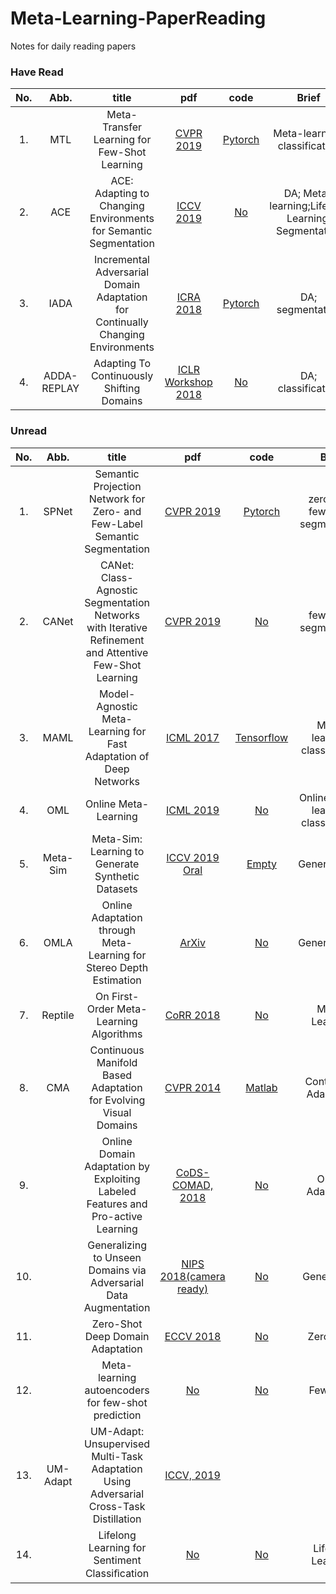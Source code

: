 # Meta-Learning-PaperReading

Notes for daily reading papers

### Have Read


| No. | Abb.| title | pdf | code | Brief| 
| :-: | :-: |:-: | :-: | :-: | :-:|
|1. | MTL |Meta-Transfer Learning for Few-Shot Learning|[CVPR 2019](https://arxiv.org/abs/1812.02391v2) | [Pytorch](https://github.com/y2l/meta-transfer-learning-pytorch) | Meta-learning; classification |
|2. | ACE |ACE: Adapting to Changing Environments for Semantic Segmentation|[ICCV 2019](https://arxiv.org/abs/1904.06268) | [No]() | DA; Meta-learning;Lifelong Learning; Segmentation |
|3. | IADA |Incremental Adversarial Domain Adaptation for Continually Changing Environments|[ICRA 2018](https://arxiv.org/abs/1712.07436) | [Pytorch](https://github.com/yamad07/IADA) | DA; segmentation |
|4. | ADDA-REPLAY |Adapting To Continuously Shifting Domains|[ICLR Workshop 2018](https://openreview.net/forum?id=BJsBjPJvf) | [No]() | DA; classification |
### Unread

| No. | Abb.| title | pdf | code | Brief| 
| :-: | :-: |:-: | :-: | :-: | :-:|
|1. | SPNet |Semantic Projection Network for Zero- and Few-Label Semantic Segmentation|[CVPR 2019](http://openaccess.thecvf.com/content_CVPR_2019/papers/Xian_Semantic_Projection_Network_for_Zero-_and_Few-Label_Semantic_Segmentation_CVPR_2019_paper.pdf) | [Pytorch](https://github.com/y2l/meta-transfer-learning-pytorch) | zero- and few-shot; segmentation |
|2. | CANet |CANet: Class-Agnostic Segmentation Networks with Iterative Refinement and Attentive Few-Shot Learning|[CVPR 2019](https://arxiv.org/abs/1903.02351) | [No]() | few-shot; segmentation |
|3. | MAML |Model-Agnostic Meta-Learning for Fast Adaptation of Deep Networks|[ICML 2017](https://arxiv.org/abs/1703.03400) | [Tensorflow](https://github.com/cbfinn/maml) | Meta-learning; classification |
|4. | OML |Online Meta-Learning|[ICML 2019](https://arxiv.org/abs/1902.08438) | [No]() | Online; Meta-learning; classification |
|5. | Meta-Sim |Meta-Sim: Learning to Generate Synthetic Datasets|[ICCV 2019 Oral](https://arxiv.org/abs/1904.11621) | [Empty](https://nv-tlabs.github.io/meta-sim/) | Generalization |
|6. | OMLA |Online Adaptation through Meta-Learning for Stereo Depth Estimation|[ArXiv](https://arxiv.org/abs/1904.08462) | [No]() | Generalization |
|7. | Reptile |On First-Order Meta-Learning Algorithms|[CoRR 2018](https://arxiv.org/abs/1803.02999) | [No]() | Meta-Learning |
|8. | CMA |Continuous Manifold Based Adaptation for Evolving Visual Domains|[CVPR 2014](https://ieeexplore.ieee.org/stamp/stamp.jsp?tp=&arnumber=6909511) | [Matlab](https://github.com/sgxcyy/CMA-implementation) | Continuous Adaptation |
|9. | |Online Domain Adaptation by Exploiting Labeled Features and Pro-active Learning |[CoDS-COMAD, 2018 ](https://dl.acm.org/citation.cfm?id=3152507) | [No]() | Online Adaptation |
|10. | |Generalizing to Unseen Domains via Adversarial Data Augmentation |[NIPS 2018(camera ready)](https://arxiv.org/abs/1805.12018) | [No]() | Generalizing |
|11. | |Zero-Shot Deep Domain Adaptation |[ECCV 2018](https://arxiv.org/abs/1707.01922) | [No]() | Zero-shot |
|12. | |Meta-learning autoencoders for few-shot prediction |[No](https://arxiv.org/pdf/1807.09912.pdf) | [No]() | Few-shot |
|13. | UM-Adapt |UM-Adapt: Unsupervised Multi-Task Adaptation Using Adversarial Cross-Task Distillation| [ICCV, 2019](https://arxiv.org/pdf/1908.03884.pdf)|[]()||
|14. | | Lifelong Learning for Sentiment Classiﬁcation |[No](https://arxiv.org/abs/1801.02808) | [No]() | Lifelong Learning |




